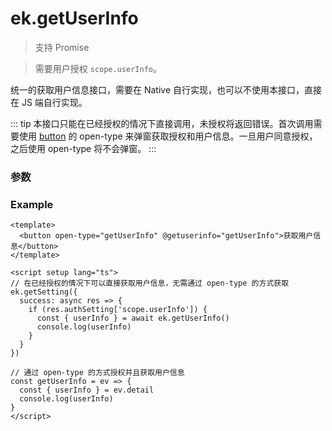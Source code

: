 # ek.getUserInfo

> <Icon type="success" /> 支持 Promise

> 需要用户授权 `scope.userInfo`。

统一的获取用户信息接口，需要在 Native 自行实现，也可以不使用本接口，直接在 JS 端自行实现。

::: tip
本接口只能在已经授权的情况下直接调用，未授权将返回错误。首次调用需要使用 [button](../../../component/button.md) 的 open-type 来弹窗获取授权和用户信息。一旦用户同意授权，之后使用 open-type 将不会弹窗。
:::

### 参数

<Props options />

### Example

```vue
<template>
  <button open-type="getUserInfo" @getuserinfo="getUserInfo">获取用户信息</button>
</template>

<script setup lang="ts">
// 在已经授权的情况下可以直接获取用户信息，无需通过 open-type 的方式获取
ek.getSetting({
  success: async res => {
    if (res.authSetting['scope.userInfo']) {
      const { userInfo } = await ek.getUserInfo()
      console.log(userInfo)
    }
  }
})

// 通过 open-type 的方式授权并且获取用户信息
const getUserInfo = ev => {
  const { userInfo } = ev.detail
  console.log(userInfo)
}
</script>
```
